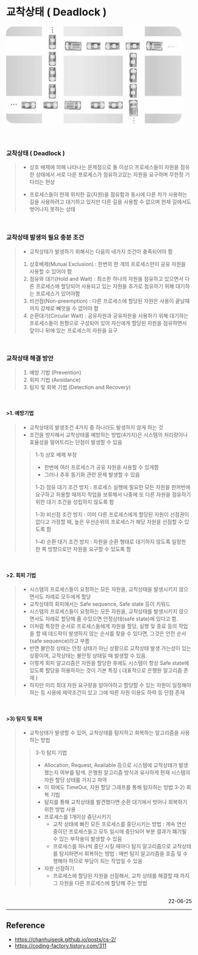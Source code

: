 # 교착상태 ( Deadlock )

![DeadLock](./img/deadlock.png)

<br>

### 교착상태 ( Deadlock )
>- 상호 배제에 의해 나타나는 문제점으로 둘 이상으 프로세스들이 자원을 점유한 상태에서 서로 다른 프로세스가 점유하고있는 자원을 요구하며 무한정 기다리는 현상
>
>- 프로세스들이 현재 위치한 길(자원)을 점유함과 동시에 다른 차가 사용하는 길을 사용하려고 대기하고 있지만 다른 길을 사용할 수 없으며 현재 길에서도 벗어나지 못하는 상태

<br>

### 교착상태 발생의 필요 충분 조건
>- 교착상태가 발생하기 위해서는 다음의 네가지 조건이 충족되어야 함
>1) 상호배제(Mutual Exclusion) : 한번의 한 개의 프로세스만이 공유 자원을 사용할 수 있어야 함
>2) 점유와 대기(Hold and Wait) : 최소한 하나의 자원을 점유하고 있으면서 다른 프로세스에 할당되어 사용되고 있는 자원을 추가로 점유하기 위해 대기하는 프로세스가 있어야함
>3) 비선점(Non-preemption) : 다른 프로세스에 할당된 자원은 사용이 끝날때까지 강제로 빼앗을 수 없어야 함
>4) 순환대기(Circular Wait) : 공유자원과 공유자원을 사용하기 위해 대기하는 프로세스들이 원형으로 구성되어 있어 자신에게 할당된 자원을 점유하면서 앞이나 뒤에 있는 프로세스의 자원을 요구

<br>

### 교착상태 해결 방안
>1. 예방 기법 (Prevention) 
>2. 회피 기법 (Avoidance)
>3. 탐지 및 회복 기법 (Detection and Recovery)

<br>

#### >1. 예방기법
>- 교착상태의 발생조건 4가지 중 하나라도 발생하지 않게 하는 것
>- 조건을 방지해서 교착상태를 예방하는 방법(4가지)은 시스템의 처리량이나 효율성을 떨어트리는 단점이 발생할 수 있음
>>1-1) 상호 배제 부정
>>- 한번에 여러 프로세스가 공유 자원을 사용할 수 있게함
>>- 그러나 추후 동기화 관련 문제 발생할 수 있음
>>
>>1-2) 점유 대기 조건 방지 : 프로세스 실행에 필요한 모든 자원을 한꺼번에 요구하고 허용할 때까지 작업을 보류해서 나중에 또 다른 자원을 점유하기 위한 대기 조건을 성립하지 않도록 함
>>
>>1-3) 비선점 조건 방지 : 이미 다른 프로세스에게 할당된 자원이 선점권이 없다고 가정할 때, 높은 우선순위의 프로세스가 해당 자원을 선점할 수 있도록 함
>>
>>1-4) 순환 대기 조건 방지 : 자원을 순환 형태로 대기하지 않도록 일정한 한 쪽 방향으로만 자원을 요구할 수 있도록 함

<br>

#### >2. 회피 기법
>- 시스템의 프로세스들이 요청하는 모든 자원을, 교착상태을 발생시키지 않으면서도 차례로 모두에게 할당
>- 교착상태의 회피에서는 Safe sequence, Safe state 등이 키워드
>- 시스템의 프로세스들이 요청하는 모든 자원을, 교착상태를 발생시키지 않으면서도 차례로 할당해 줄 수있으면 안정상태(safe state)에 있다고 함.
>- 이처럼 특정한 순서로 프로세스들에게 자원을 할당, 실행 및 종료 등의 작업을 할 때 데드락이 발생하지 않는 순서를 찾을 수 있다면, 그것은 안전 순서(safe sequence)라고 부름
>- 반면 불안정 상태는 안정 상태가 아닌 상황으로 교착상태 발생 가는성이 있는 상황이며, 교착상태는 불안정 상태일 때 발생할 수 있음. 
>- 이렇게 회피 알고리즘은 자원을 할당한 후에도 시스템이 항상 Safe state에 있도록 할당을 허용하자는 것이 기본 특징 ( 대표적으로 은행원 알고리즘 존재 )
>- 하지만 미리 최대 자원 요구량을 알아야하고 할당할 수 있는 자원이 일정해야하는 등 사용에 제약조건이 있고 그에 따른 자원 이용도 하락 등 단점 존재

<br>

#### >3) 탐지 및 회복
>- 교착상태가 발생할 수 있어, 교착상태를 탐지하고 회복하는 알고리즘을 사용하는 방법
>>3-1) 탐지 기법
>>- Allocation, Request, Available 등으로 시스템에 교착상태가 발생했는지 여부를 탐색. 은행원 알고리즘 방식과 유사하게 현재 시스템의 자원 할당 상태를 가지고 파악
>>- 이 외에도 TimeOut, 자원 할당 그래프를 통해 탐지하는 방법
>>3-2) 회복 기법
>>- 탐지를 통해 교착상태를 발견했다면 순환 대기에서 벗어나 회복하기 위한 방법 사용
>>- 프로세스를 1개이상 중단시키기 
>>	    - 교착 상태에 빠진 모든 프로세스를 중단시키는 방법 : 계속 연산 중이던 프로세스들고 모두 일시에 중단되어 부분 결과가 폐기될 수 있는 부작용이 발생할 수 있음
>>	    - 프로세스를 하나씩 중단 시킬 때마다 탐지 알고리즘으로 교착상태를 탐지하면서 회복하는 방법 : 매번 탐지 알고리즘을 호출 및 수행해야 하므로 부담이 되는 작업일 수 있음
>>- 자원 선점하기  
>>	    - 프로세스에 할당된 자원을 선점해서, 교착 상태를 해결할 때 까지 그 자원을 다른 프로세스에 할당해 주는 방법

<br>

<div style="text-align: right">22-06-25</div>

-------

## Reference
- https://chanhuiseok.github.io/posts/cs-2/ 
- https://coding-factory.tistory.com/311